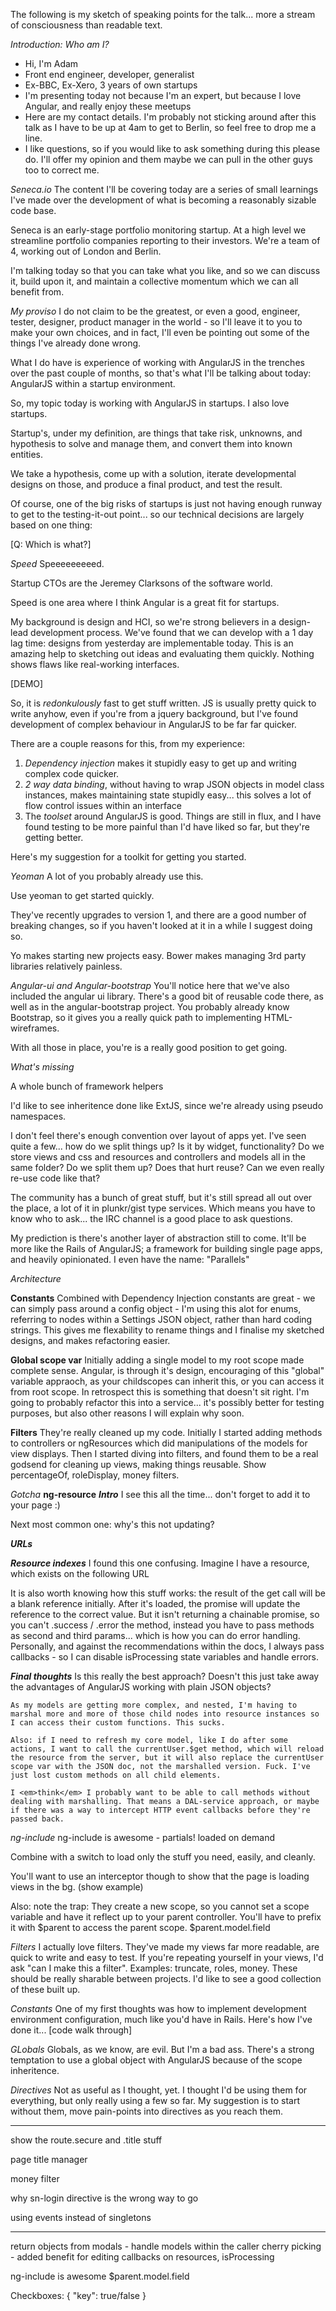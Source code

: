 The following is my sketch of speaking points for the talk... more a stream of consciousness than readable text.

*Introduction: Who am I?*
- Hi, I'm Adam
- Front end engineer, developer, generalist
- Ex-BBC, Ex-Xero, 3 years of own startups
- I'm presenting today not because I'm an expert, but because I love Angular, and really enjoy these meetups
- Here are my contact details. I'm probably not sticking around after this talk as I have to be up at 4am to get to Berlin, so feel free to drop me a line.
- I like questions, so if you would like to ask something during this please do. I'll offer my opinion and them maybe we can pull in the other guys too to correct me.

*Seneca.io*
The content I'll be covering today are a series of small learnings I've made over the development of what is becoming a reasonably sizable code base.

Seneca is an early-stage portfolio monitoring startup. At a high level we streamline portfolio companies reporting to their investors.
We're a team of 4, working out of London and Berlin.

I'm talking today so that you can take what you like, and so we can discuss it, build upon it, and maintain a collective momentum which we can all benefit from.

*My proviso*
I do not claim to be the greatest, or even a good, engineer, tester, designer, product manager in the world - so I'll leave it to you to make your own choices, and in fact, I'll even be pointing out some of the things I've already done wrong.

What I do have is experience of working with AngularJS in the trenches over the past couple of months, so that's what I'll be talking about today: AngularJS within a startup environment.

So, my topic today is working with AngularJS in startups. I also love startups.

Startup's, under my definition, are things that take risk, unknowns, and hypothesis to solve and manage them, and convert them into known entities.

We take a hypothesis, come up with a solution, iterate developmental designs on those, and produce a final product, and test the result.

Of course, one of the big risks of startups is just not having enough runway to get to the testing-it-out point... so our technical decisions are largely based on one thing:

[Q: Which is what?]

*Speed*
Speeeeeeeeed.

Startup CTOs are the Jeremey Clarksons of the software world.

Speed is one area where I think Angular is a great fit for startups.

My background is design and HCI, so we're strong believers in a design-lead development process.
We've found that we can develop with a 1 day lag time: designs from yesterday are implementable today. This is an amazing help to sketching out ideas and evaluating them quickly. Nothing shows flaws like real-working interfaces.

[DEMO]

So, it is *redonkulously* fast to get stuff written.
JS is usually pretty quick to write anyhow, even if you're from a jquery background, but I've found development of complex behaviour in AngularJS to be far far quicker.

There are a couple reasons for this, from my experience:
1. *Dependency injection* makes it stupidly easy to get up and writing complex code quicker.
2. *2 way data binding*, without having to wrap JSON objects in model class instances, makes maintaining state stupidly easy... this solves a lot of flow control issues within an interface
3. The *toolset* around AngularJS is good. Things are still in flux, and I have found testing to be more painful than I'd have liked so far, but they're getting better.

Here's my suggestion for a toolkit for getting you started.

*Yeoman*
A lot of you probably already use this.

Use yeoman to get started quickly.

They've recently upgrades to version 1, and there are a good number of breaking changes, so if you haven't looked at it in a while I suggest doing so.

Yo makes starting new projects easy. Bower makes managing 3rd party libraries relatively painless.

*Angular-ui and Angular-bootstrap*
You'll notice here that we've also included the angular ui library.
There's a good bit of reusable code there, as well as in the angular-bootstrap project. You probably already know Bootstrap, so it gives you a really quick path to implementing HTML-wireframes.

With all those in place, you're is a really good position to get going.

*What's missing*

A whole bunch of framework helpers

I'd like to see inheritence done like ExtJS, since we're already using pseudo namespaces.

I don't feel there's enough convention over layout of apps yet. I've seen quite a few... how do we split things up? Is it by widget, functionality? Do we store views and css and resources and controllers and models all in the same folder? Do we split them up? Does that hurt reuse? Can we even really re-use code like that?

The community has a bunch of great stuff, but it's still spread all out over the place, a lot of it in plunkr/gist type services. Which means you have to know who to ask... the IRC channel is a good place to ask questions.

My prediction is there's another layer of abstraction still to come. It'll be more like the Rails of AngularJS; a framework for building single page apps, and heavily opinionated. I even have the name: "Parallels"

*Architecture*

**Constants**
Combined with Dependency Injection constants are great - we can simply pass around a config object - I'm using this alot for enums, referring to nodes within a Settings JSON object, rather than hard coding strings. This gives me flexability to rename things and I finalise my sketched designs, and makes refactoring easier.

**Global scope var**
Initially adding a single model to my root scope made complete sense. Angular, is through it's design, encouraging of this "global" variable appraoch, as your childscopes can inherit this, or you can access it from root scope.
In retrospect this is something that doesn't sit right. I'm going to probably refactor this into a service... it's possibly better for testing purposes, but also other reasons I will explain why soon.

**Filters**
They're really cleaned up my code. Initially I started adding methods to controllers or ngResources which did manipulations of the models for view displays. Then I started diving into filters, and found them to be a real godsend for cleaning up views, making things reusable.
Show percentageOf, roleDisplay, money filters.


*Gotcha*
**ng-resource**
  ***Intro***
  I see this all the time... don't forget to add it to your page :)

  Next most common one: why's this not updating?

  ***URLs***

  ***Resource indexes***
  I found this one confusing. Imagine I have a resource, which exists on the following URL

  It is also worth knowing how this stuff works: the result of the get call will be a blank reference initially. After it's loaded, the promise will update the reference to the correct value.
  But it isn't returning a chainable promise, so you can't .success / .error the method, instead you have to pass methods as second and third params... which is how you can do error handling.
  Personally, and against the recommendations within the docs, I always pass callbacks - so I can disable isProcessing state variables and handle errors.

  ***Final thoughts***
    Is this really the best approach?
    Doesn't this just take away the advantages of AngularJS working with plain JSON objects?

    As my models are getting more complex, and nested, I'm having to marshal more and more of those child nodes into resource instances so I can access their custom functions. This sucks.

    Also: if I need to refresh my core model, like I do after some actions, I want to call the currentUser.$get method, which will reload the resource from the server, but it will also replace the currentUser scope var with the JSON doc, not the marshalled version. Fuck. I've just lost custom methods on all child elements.

    I <em>think</em> I probably want to be able to call methods without dealing with marshalling. That means a DAL-service approach, or maybe if there was a way to intercept HTTP event callbacks before they're passed back.

*ng-include*
  ng-include is awesome - partials! loaded on demand

  Combine with a switch to load only the stuff you need, easily, and cleanly.

  You'll want to use an interceptor though to show that the page is loading views in the bg. (show example)

  Also: note the trap: They create a new scope, so you cannot set a scope variable and have it reflect up to your parent controller.
  You'll have to prefix it with $parent to access the parent scope.
  $parent.model.field 

*Filters*
I actually love filters. They've made my views far more readable, are quick to write and easy to test.
If you're repeating yourself in your views, I'd ask "can I make this a filter".
Examples: truncate, roles, money.
These should be really sharable between projects. I'd like to see a good collection of these built up.

*Constants*
One of my first thoughts was how to implement development environment configuration, much like you'd have in Rails.
Here's how I've done it... [code walk through]

*GLobals*
Globals, as we know, are evil. But I'm a bad ass.
There's a strong temptation to use a global object with AngularJS because of the scope inheritence.

*Directives*
Not as useful as I thought, yet. I thought I'd be using them for everything, but only really using a few so far.
My suggestion is to start without them, move pain-points into directives as you reach them.



---


show the route.secure and .title stuff

page title manager

money filter

why sn-login directive is the wrong way to go

using events instead of singletons

---

return objects from modals - handle models within the caller
cherry picking - added benefit for editing
callbacks on resources, isProcessing

ng-include is awesome
$parent.model.field

Checkboxes:
{
  "key": true/false
}
